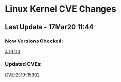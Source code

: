 
# **Linux Kernel CVE Changes**

## Last Update - 17Mar20 11:44

### **New Versions Checked:**

[4.19.110](streams/4.19)  


### **Updated CVEs:**

[CVE-2019-15902](cves/CVE-2019-15902)  

